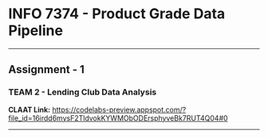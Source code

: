 # INFO 7374  - Product Grade Data Pipeline
***
## Assignment - 1
### TEAM 2 - Lending Club Data Analysis
**CLAAT Link:**
https://codelabs-preview.appspot.com/?file_id=16irdd6mysF2TldvokKYWMObODErsphyveBk7RUT4Q04#0  
***
